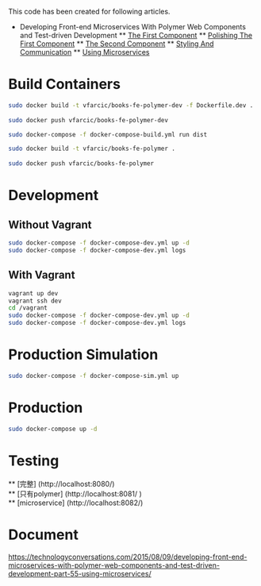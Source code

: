This code has been created for following articles.

* Developing Front-end Microservices With Polymer Web Components and Test-driven Development
** [The First Component](http://technologyconversations.com/2015/08/09/developing-front-end-microservices-with-polymer-web-components-and-test-driven-development-part-15-the-first-component/)
** [Polishing The First Component](http://technologyconversations.com/2015/08/09/developing-front-end-microservices-with-polymer-web-components-and-test-driven-development-part-25-polishing-the-first-component/)
** [The Second Component](http://technologyconversations.com/2015/08/09/developing-front-end-microservices-with-polymer-web-components-and-test-driven-development-part-35-the-second-component/)
** [Styling And Communication](http://technologyconversations.com/2015/08/09/developing-front-end-microservices-with-polymer-web-components-and-test-driven-development-part-45-styling-and-communication/)
** [Using Microservices](http://technologyconversations.com/2015/08/09/developing-front-end-microservices-with-polymer-web-components-and-test-driven-development-part-55-using-microservices/)


Build Containers
================

```bash
sudo docker build -t vfarcic/books-fe-polymer-dev -f Dockerfile.dev .
    
sudo docker push vfarcic/books-fe-polymer-dev

sudo docker-compose -f docker-compose-build.yml run dist

sudo docker build -t vfarcic/books-fe-polymer .
    
sudo docker push vfarcic/books-fe-polymer
```

Development
===========

Without Vagrant
---------------

```bash
sudo docker-compose -f docker-compose-dev.yml up -d
sudo docker-compose -f docker-compose-dev.yml logs
```

With Vagrant
------------

```bash
vagrant up dev
vagrant ssh dev
cd /vagrant
sudo docker-compose -f docker-compose-dev.yml up -d
sudo docker-compose -f docker-compose-dev.yml logs
```

Production Simulation
=====================

```bash
sudo docker-compose -f docker-compose-sim.yml up
```

Production
==========

```bash
sudo docker-compose up -d
```

Testing
==========
** [完整] (http://localhost:8080/)<br/>
** [只有polymer] (http://localhost:8081/ ) <br/>
** [microservice] (http://localhost:8082/) <br/>


Document
==========
https://technologyconversations.com/2015/08/09/developing-front-end-microservices-with-polymer-web-components-and-test-driven-development-part-55-using-microservices/
